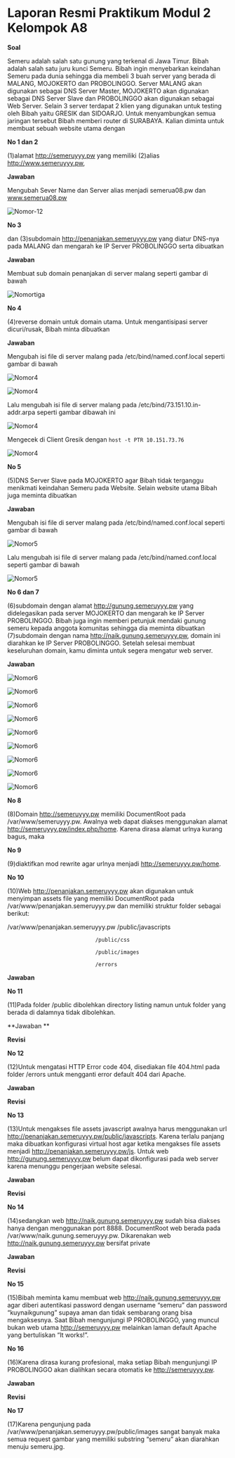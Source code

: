 # Laporan Resmi Praktikum Modul 2 Kelompok A8


**Soal**


Semeru adalah salah satu gunung yang terkenal di Jawa Timur. Bibah adalah salah satu juru kunci Semeru. Bibah ingin menyebarkan keindahan Semeru pada dunia sehingga dia membeli 3 buah server yang berada di MALANG, MOJOKERTO dan PROBOLINGGO. Server MALANG akan digunakan sebagai DNS Server Master, MOJOKERTO akan digunakan sebagai DNS Server Slave dan PROBOLINGGO akan digunakan sebagai Web Server. Selain 3 server terdapat 2 klien yang digunakan untuk testing oleh Bibah yaitu GRESIK dan SIDOARJO. Untuk menyambungkan semua jaringan tersebut Bibah memberi router di SURABAYA. Kalian diminta untuk membuat sebuah website utama dengan 


**No 1 dan 2**

(1)alamat http://semeruyyy.pw yang memiliki (2)alias http://www.semeruyyy.pw, 


**Jawaban**


Mengubah Sever Name dan Server alias menjadi semerua08.pw dan www.semerua08.pw


![Nomor-12](https://github.com/wardahnab/Jarkom_Modul2_Lapres_A08/blob/main/Gambar/Nomor-1-2.png)


**No 3**

dan (3)subdomain http://penanjakan.semeruyyy.pw yang diatur DNS-nya pada MALANG dan mengarah ke IP Server PROBOLINGGO serta dibuatkan 


**Jawaban**


Membuat sub domain penanjakan di server malang seperti gambar di bawah


![Nomortiga](https://github.com/wardahnab/Jarkom_Modul2_Lapres_A08/blob/main/Gambar/Nomor-3.png)


**No 4**

(4)reverse domain untuk domain utama. Untuk mengantisipasi server dicuri/rusak, Bibah minta dibuatkan


**Jawaban**


Mengubah isi file di server malang pada /etc/bind/named.conf.local seperti gambar di bawah


![Nomor4](https://github.com/wardahnab/Jarkom_Modul2_Lapres_A08/blob/main/Gambar/Nomor-4#1.png)

![Nomor4](https://github.com/wardahnab/Jarkom_Modul2_Lapres_A08/blob/main/Gambar/Nomor-4#2.png)


Lalu mengubah isi file di server malang pada /etc/bind/73.151.10.in-addr.arpa seperti gambar dibawah ini


![Nomor4](https://github.com/wardahnab/Jarkom_Modul2_Lapres_A08/blob/main/Gambar/Nomor-4#3.png)


Mengecek di Client Gresik dengan ``host -t PTR 10.151.73.76``


![Nomor4](https://github.com/wardahnab/Jarkom_Modul2_Lapres_A08/blob/main/Gambar/Nomor-4#4.png)


**No 5**

(5)DNS Server Slave pada MOJOKERTO agar Bibah tidak terganggu menikmati keindahan Semeru pada Website. Selain website utama Bibah juga meminta dibuatkan


**Jawaban**


Mengubah isi file di server malang pada /etc/bind/named.conf.local seperti gambar di bawah


![Nomor5](https://github.com/wardahnab/Jarkom_Modul2_Lapres_A08/blob/main/Gambar/Nomor-5#1.png)


Lalu mengubah isi file di server malang pada /etc/bind/named.conf.local seperti gambar di bawah


![Nomor5](https://github.com/wardahnab/Jarkom_Modul2_Lapres_A08/blob/main/Gambar/Nomor-5#2.png)


**No 6 dan 7**

(6)subdomain dengan alamat http://gunung.semeruyyy.pw yang didelegasikan pada server MOJOKERTO dan mengarah ke IP Server PROBOLINGGO. Bibah juga ingin memberi petunjuk mendaki gunung semeru kepada anggota komunitas sehingga dia meminta dibuatkan (7)subdomain dengan nama http://naik.gunung.semeruyyy.pw, domain ini diarahkan ke IP Server PROBOLINGGO. Setelah selesai membuat keseluruhan domain, kamu diminta untuk segera mengatur web server.


**Jawaban**


![Nomor6](https://github.com/wardahnab/Jarkom_Modul2_Lapres_A08/blob/main/Gambar/Nomor-6#1.png)


![Nomor6](https://github.com/wardahnab/Jarkom_Modul2_Lapres_A08/blob/main/Gambar/Nomor-6#2.png)


![Nomor6](https://github.com/wardahnab/Jarkom_Modul2_Lapres_A08/blob/main/Gambar/Nomor-6#3.png)


![Nomor6](https://github.com/wardahnab/Jarkom_Modul2_Lapres_A08/blob/main/Gambar/Nomor-6#4.png)


![Nomor6](https://github.com/wardahnab/Jarkom_Modul2_Lapres_A08/blob/main/Gambar/Nomor-6#5.png)


![Nomor6](https://github.com/wardahnab/Jarkom_Modul2_Lapres_A08/blob/main/Gambar/Nomor-6#6.png)


![Nomor6](https://github.com/wardahnab/Jarkom_Modul2_Lapres_A08/blob/main/Gambar/Nomor-6#7.png)


![Nomor6](https://github.com/wardahnab/Jarkom_Modul2_Lapres_A08/blob/main/Gambar/Nomor-6#8.png)


![Nomor6](https://github.com/wardahnab/Jarkom_Modul2_Lapres_A08/blob/main/Gambar/Nomor-6#9.png)


**No 8**

(8)Domain http://semeruyyy.pw memiliki DocumentRoot pada /var/www/semeruyyy.pw. Awalnya web dapat diakses menggunakan alamat http://semeruyyy.pw/index.php/home. Karena dirasa alamat urlnya kurang bagus, maka 


**No 9**

(9)diaktifkan mod rewrite agar urlnya menjadi http://semeruyyy.pw/home.


**No 10**

(10)Web http://penanjakan.semeruyyy.pw akan digunakan untuk menyimpan assets file yang memiliki DocumentRoot pada /var/www/penanjakan.semeruyyy.pw dan memiliki struktur
folder sebagai berikut:

/var/www/penanjakan.semeruyyy.pw
                                /public/javascripts
                                
                                /public/css
                                
                                /public/images
                                
                                /errors


**Jawaban**


**No 11**

(11)Pada folder /public dibolehkan directory listing namun untuk folder yang berada di dalamnya tidak dibolehkan.


**Jawaban **


**Revisi**


**No 12**

(12)Untuk mengatasi HTTP Error code 404, disediakan file 404.html pada folder /errors untuk mengganti error default 404 dari Apache. 


**Jawaban**


**Revisi**


**No 13**

(13)Untuk mengakses file assets javascript awalnya harus menggunakan url http://penanjakan.semeruyyy.pw/public/javascripts. Karena terlalu panjang maka dibuatkan konfigurasi virtual host agar ketika mengakses file assets menjadi http://penanjakan.semeruyyy.pw/js. Untuk web http://gunung.semeruyyy.pw belum dapat dikonfigurasi pada web server karena menunggu pengerjaan website selesai. 


**Jawaban**


**Revisi**


**No 14**

(14)sedangkan web http://naik.gunung.semeruyyy.pw sudah bisa diakses hanya dengan menggunakan port 8888. DocumentRoot web berada pada /var/www/naik.gunung.semeruyyy.pw. Dikarenakan web http://naik.gunung.semeruyyy.pw bersifat private


**Jawaban**


**Revisi**


**No 15**

(15)Bibah meminta kamu membuat web http://naik.gunung.semeruyyy.pw agar diberi autentikasi password dengan username “semeru” dan password “kuynaikgunung” supaya
aman dan tidak sembarang orang bisa mengaksesnya. Saat Bibah mengunjungi IP PROBOLINGGO, yang muncul bukan web utama http://semeruyyy.pw melainkan laman default Apache yang bertuliskan “It works!”.


**No 16**

(16)Karena dirasa kurang profesional, maka setiap Bibah mengunjungi IP PROBOLINGGO akan dialihkan secara otomatis ke http://semeruyyy.pw.


**Jawaban**


**Revisi**


**No 17**

(17)Karena pengunjung pada /var/www/penanjakan.semeruyyy.pw/public/images sangat banyak maka semua request gambar yang memiliki substring “semeru” akan diarahkan menuju semeru.jpg.
